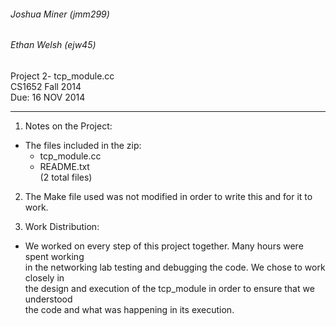 ###### Joshua Miner (jmm299)  
###### Ethan Welsh (ejw45)  
  
Project 2- tcp_module.cc  
CS1652 Fall 2014  
Due: 16 NOV 2014  
  
---  
1. Notes on the Project:  
  * The files included in the zip:  
    * tcp_module.cc  
    * README.txt  
(2 total files)  
  
2. The Make file used was not modified in order to write this and for it to work.  
  
3. Work Distribution:  
  * We worked on every step of this project together. Many hours were spent working  
	in the networking lab testing and debugging the code. We chose to work closely in  
	the design and execution of the tcp_module in order to ensure that we understood   
	the code and what was happening in its execution.
